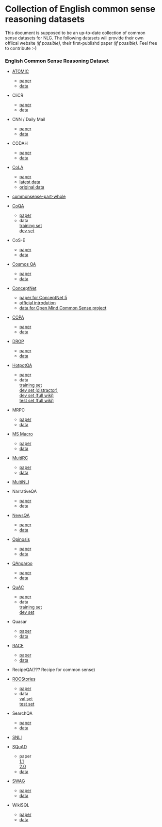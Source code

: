 # Collection of English common sense reasoning datasets
This document is supposed to be an up-to-date collection of common sense datasets for NLG. The following datasets will provide their own offiical website *(if possible)*, their first-publishd paper *(if possible)*. Feel free to contribute :-)

### English Common Sense Reasoning Dataset

- [ATOMIC](https://homes.cs.washington.edu/~msap/atomic/) 
  - [paper](https://homes.cs.washington.edu/~msap/atomic/data/sap2019atomic.pdf) 
  - [data](https://homes.cs.washington.edu/~msap/atomic/data/atomic_data.tgz)

- CliCR
  - [paper](https://www.aclweb.org/anthology/N18-1140.pdf) 
  - [data](https://github.com/clips/clicr)
  
- CNN / Daily Mail
  - [paper](https://arxiv.org/pdf/1506.03340.pdf) 
  - [data](https://github.com/deepmind/rc-data/)

- CODAH
  - [paper](https://arxiv.org/pdf/1904.04365.pdf)
  - [data](https://github.com/Websail-NU/CODAH)
  
- [CoLA](https://nyu-mll.github.io/CoLA/)
  - [paper](https://arxiv.org/pdf/1805.12471.pdf)
  - [latest data](https://nyu-mll.github.io/CoLA/cola_public_1.1.zip)
  - [original data](https://nyu-mll.github.io/CoLA/cola_public_1.0.zip)
  
- [commonsense-part-whole](https://github.com/isi-nlp/commonsense-part-whole)


- [CoQA](https://stanfordnlp.github.io/coqa/)
  - [paper](https://arxiv.org/pdf/1808.07042)
  - data\
    [training set](https://nlp.stanford.edu/data/coqa/coqa-train-v1.0.json)\
    [dev set](https://nlp.stanford.edu/data/coqa/coqa-dev-v1.0.json)
    
- CoS-E
  - [paper](https://arxiv.org/pdf/1906.02361.pdf)
  - [data](https://github.com/salesforce/cos-e)
  
- [Cosmos QA](https://wilburone.github.io/cosmos/)
  - [paper](https://arxiv.org/pdf/1909.00277.pdf)
  - [data](https://github.com/wilburOne/cosmosqa/tree/master/data)
  
- [ConceptNet](http://conceptnet.io/)
  - [paper for ConceptNet 5](http://www.lrec-conf.org/proceedings/lrec2012/pdf/1072_Paper.pdf)
  - [official introdution](http://www.lrec-conf.org/proceedings/lrec2012/pdf/1072_Paper.pdf)
  - [data for Open Mind Common Sense project](https://github.com/commonsense/omcs)
  
- [COPA](https://people.ict.usc.edu/~gordon/copa.html)
  - [paper](https://people.ict.usc.edu/~gordon/publications/AAAI-SPRING11A.PDF)
  - [data](https://people.ict.usc.edu/~gordon/downloads/COPA-resources.tgz)
  

- [DROP](https://allennlp.org/drop)
  - [paper](https://arxiv.org/pdf/1903.00161.pdf)
  - [data](https://s3-us-west-2.amazonaws.com/allennlp/datasets/drop/drop_dataset.zip)
  
- [HotpotQA](https://hotpotqa.github.io/)
  - [paper](https://arxiv.org/pdf/1809.09600.pdf)
  - data\
    [training set](http://curtis.ml.cmu.edu/datasets/hotpot/hotpot_train_v1.1.json)\
    [dev set (distractor)](http://curtis.ml.cmu.edu/datasets/hotpot/hotpot_dev_distractor_v1.json)\
    [dev set (full wiki)](http://curtis.ml.cmu.edu/datasets/hotpot/hotpot_dev_fullwiki_v1.json)\
    [test set (full wiki)](http://curtis.ml.cmu.edu/datasets/hotpot/hotpot_test_fullwiki_v1.json)
    
- MRPC
  - [paper](https://www.aclweb.org/anthology/I05-5002.pdf)
  - [data](https://www.microsoft.com/en-us/download/confirmation.aspx?id=52398)
  
- [MS Macro](https://microsoft.github.io/msmarco/)
  - [paper](https://www.microsoft.com/en-us/research/uploads/prod/2020/01/webconf-2020-camera-rosset-et-al.pdf)
  - [data](https://microsoft.github.io/msmarco/)

- [MultiRC](https://cogcomp.seas.upenn.edu/multirc/)
  - [paper](https://www.aclweb.org/anthology/N18-1023.pdf)
  - [data](https://cogcomp.seas.upenn.edu/multirc/data/mutlirc-v2.zip)
  
 - [MultiNLI](https://cims.nyu.edu/~sbowman/multinli/) 
 
- NarrativeQA
  - [paper](https://arxiv.org/pdf/1712.07040)
  - [data](https://github.com/deepmind/narrativeqa)

- [NewsQA](https://www.microsoft.com/en-us/research/project/newsqa-dataset/)
  - [paper](https://www.aclweb.org/anthology/N18-1023.pdf)
  - [data](https://cogcomp.seas.upenn.edu/multirc/data/mutlirc-v2.zip)
  
- [Opinosis](https://kavita-ganesan.com/opinosis/#.XsAcdWgzY2w)
  - [paper](https://www.aclweb.org/anthology/C10-1039.pdf)
  - [data](https://github.com/kavgan/opinosis-summarization/blob/master/OpinosisDataset1.0_0.zip)

- [QAngaroo](https://qangaroo.cs.ucl.ac.uk/)
  - [paper](https://www.aclweb.org/anthology/C10-1039.pdf)
  - [data](http://bit.ly/2m0W32k)
  
- [QuAC](https://quac.ai/)
  - [paper](https://arxiv.org/abs/1808.07036)
   - data\
     [training set](https://s3.amazonaws.com/my89public/quac/train_v0.2.json)\
     [dev set](https://s3.amazonaws.com/my89public/quac/val_v0.2.json)
  
- Quasar
  - [paper](https://arxiv.org/pdf/1707.03904.pdf)
  - [data](https://github.com/bdhingra/quasar)

- [RACE](https://www.cs.cmu.edu/~glai1/data/race/)
  - [paper](https://arxiv.org/pdf/1704.04683)
  - [data](http://www.cs.cmu.edu/~glai1/data/race/RACE.tar.gz)

- RecipeQA(??? Recipe for common sense)

- [ROCStories](https://cs.rochester.edu/nlp/rocstories/)
  - [paper](https://arxiv.org/pdf/1604.01696.pdf)
  - data\
    [val set](https://goo.gl/XWjas1)\
    [test set](https://goo.gl/BcTtB4)

- SearchQA
  - [paper](https://arxiv.org/pdf/1704.05179.pdf)
  - [data](https://github.com/nyu-dl/dl4ir-searchQA)

- [SNLI](https://nlp.stanford.edu/projects/snli/)

- [SQuAD](https://rajpurkar.github.io/SQuAD-explorer/)
  - paper\
    [1.1](https://arxiv.org/pdf/1606.05250)\
    [2.0](https://arxiv.org/pdf/1806.03822)
  - [data](https://rajpurkar.github.io/SQuAD-explorer/)
  
- [SWAG](https://rowanzellers.com/swag/)
  - [paper](https://arxiv.org/pdf/1808.05326.pdf)
  - [data](https://github.com/rowanz/swagaf/tree/master/data)
  
- WikiSQL
  - [paper](https://arxiv.org/pdf/1709.00103)
  - [data](https://github.com/salesforce/WikiSQL)

 
